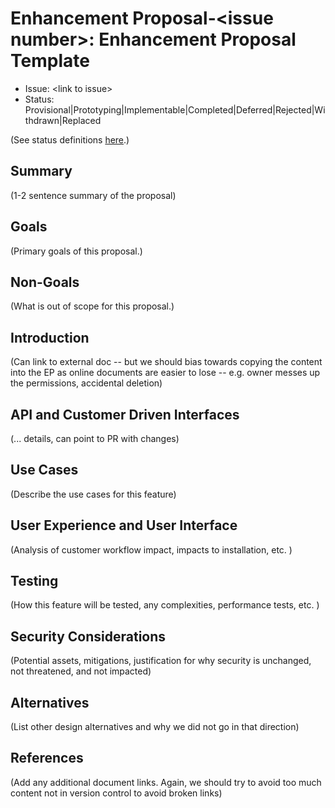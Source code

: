 
# Enhancement Proposal-\<issue number\>: Enhancement Proposal Template

* Issue: \<link to issue\>
* Status: Provisional|Prototyping|Implementable|Completed|Deferred|Rejected|Withdrawn|Replaced

(See status definitions [here](README.md#status).)

## Summary

(1-2 sentence summary of the proposal)

## Goals

(Primary goals of this proposal.)

## Non-Goals

(What is out of scope for this proposal.)

## Introduction

(Can link to external doc -- but we should bias towards copying the content into the EP as online documents are easier
to lose -- e.g. owner messes up the permissions, accidental deletion)

## API and Customer Driven Interfaces

(... details, can point to PR with changes)

## Use Cases

(Describe the use cases for this feature)

## User Experience and User Interface

(Analysis of customer workflow impact, impacts to installation, etc. )

## Testing

(How this feature will be tested, any complexities, performance tests, etc. )

## Security Considerations

(Potential assets, mitigations, justification for why security is unchanged, not threatened, and not impacted)

## Alternatives

(List other design alternatives and why we did not go in that direction)

## References

(Add any additional document links. Again, we should try to avoid too much content not in version control to avoid
broken links)
